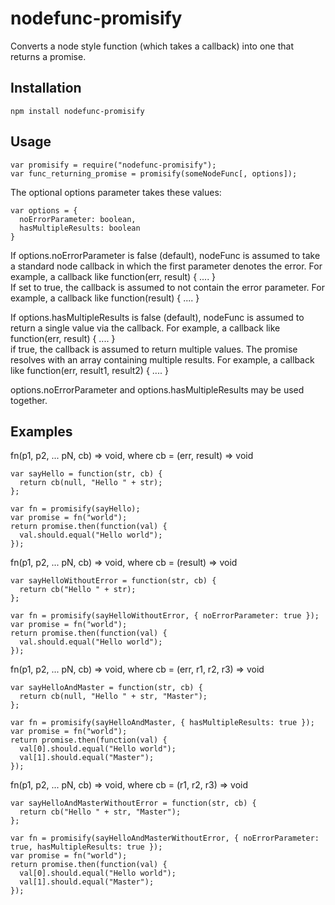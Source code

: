 nodefunc-promisify
==================
Converts a node style function (which takes a callback) into one that returns a promise.

Installation
------------
```
npm install nodefunc-promisify
```

Usage
------
```
var promisify = require("nodefunc-promisify");
var func_returning_promise = promisify(someNodeFunc[, options]);
```

The optional options parameter takes these values:
```
var options = {
  noErrorParameter: boolean,
  hasMultipleResults: boolean
}
```

If options.noErrorParameter is false (default), nodeFunc is assumed to take a standard node callback in which the first parameter denotes the error. For example, a callback like function(err, result) { .... }  
If set to true, the callback is assumed to not contain the error parameter. For example, a callback like function(result) { .... }

If options.hasMultipleResults is false (default), nodeFunc is assumed to return a single value via the callback. For example, a callback like function(err, result) { .... }  
if true, the callback is assumed to return multiple values. The promise resolves with an array containing multiple results. For example, a callback like function(err, result1, result2) { .... }

options.noErrorParameter and options.hasMultipleResults may be used together.

Examples
---------

fn(p1, p2, ... pN, cb) => void, where cb = (err, result) => void
```
var sayHello = function(str, cb) {
  return cb(null, "Hello " + str);
};

var fn = promisify(sayHello);
var promise = fn("world");
return promise.then(function(val) {
  val.should.equal("Hello world");
});
```

fn(p1, p2, ... pN, cb) => void, where cb = (result) => void
```
var sayHelloWithoutError = function(str, cb) {
  return cb("Hello " + str);
};

var fn = promisify(sayHelloWithoutError, { noErrorParameter: true });
var promise = fn("world");
return promise.then(function(val) {
  val.should.equal("Hello world");
});
```

fn(p1, p2, ... pN, cb) => void, where cb = (err, r1, r2, r3) => void
```
var sayHelloAndMaster = function(str, cb) {
  return cb(null, "Hello " + str, "Master");
};

var fn = promisify(sayHelloAndMaster, { hasMultipleResults: true });
var promise = fn("world");
return promise.then(function(val) {
  val[0].should.equal("Hello world");
  val[1].should.equal("Master");
});
```

fn(p1, p2, ... pN, cb) => void, where cb = (r1, r2, r3) => void
```
var sayHelloAndMasterWithoutError = function(str, cb) {
  return cb("Hello " + str, "Master");
};

var fn = promisify(sayHelloAndMasterWithoutError, { noErrorParameter: true, hasMultipleResults: true });
var promise = fn("world");
return promise.then(function(val) {
  val[0].should.equal("Hello world");
  val[1].should.equal("Master");
});
```
